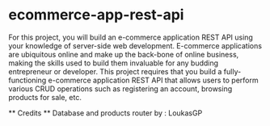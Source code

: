 # ecommerce-app-rest-api


For this project, you will build an e-commerce application REST API using your knowledge of server-side web development. E-commerce applications are ubiquitous online and make up the back-bone of online business, making the skills used to build them invaluable for any budding entrepreneur or developer. This project requires that you build a fully-functioning e-commerce application REST API that allows users to perform various CRUD operations such as registering an account, browsing products for sale, etc.

** Credits **
Database and products router by : LoukasGP
